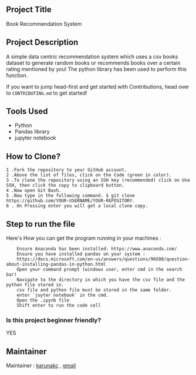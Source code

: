 ## Project Title
Book Recommendation System

## Project Description 
A simple data centric recommendation system which uses a csv books dataset to generate random books or recommends books over a certain rating mentioned by you!
The python library has been used to perform this function.

If you want to jump head-first and get started with Contributions, head over to
`CONTRIBUTING.md` to get started!


## Tools Used
- Python
- Pandas library
- jupyter notebook

## How to Clone?
    1 .Fork the repository to your GitHub account.
    2 .Above the list of files, click on the Code (green in color).
    3 .To clone the repository using an SSH key (recommended) click on Use SSH, then click the copy to clipboard button.
    4 .Now open Git Bash.
    5 .Now type in the following command. $ git clone https://github.com/YOUR-USERNAME/YOUR-REPOSITORY.  
    6 . On Pressing enter you will get a local clone copy.

## Step to run the file
Here's How you can get the program running in your machines :
```
    Ensure Anaconda has been installed: https://www.anaconda.com/
    Ensure you have installed pandas on your system :
    https://docs.microsoft.com/en-us/answers/questions/96580/question-about-installing-pandas-in-python.html 
    Open your command prompt (windows user, enter cmd in the search bar)
    Navigate to the directory in which you have the csv file and the python file stored in.
    csv file and python file must be stored in the same folder.
    enter `juyter notebook` in the cmd.
    Open the .ipynb file
    Shift enter to run the code cell
```
### Is this project beginner friendly?
YES

## Maintainer
Maintainer : [karunakc](https://github.com/karunakc) , [gmail](https://github.com/karunakc)

